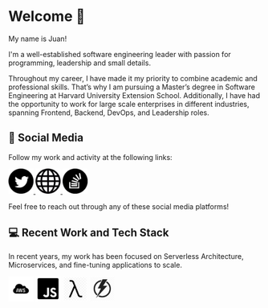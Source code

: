 # Welcome 👋

My name is Juan!

I'm a well-established software engineering leader with passion for programming, leadership and small details.

Throughout my career, I have made it my priority to combine academic and professional skills. That’s why I am pursuing a Master’s degree in Software Engineering at Harvard University Extension School. Additionally, I have had the opportunity to work for large scale enterprises in different industries, spanning Frontend, Backend, DevOps, and Leadership roles.

## 🚀 Social Media

Follow my work and activity at the following links:

<a href="https://www.twitter.com/jprivillaso/">
  <img alt="twitter" width="50" height="50" src="https://raw.githubusercontent.com/jprivillaso/jprivillaso/master/images/social_twitter.png"/>
</a>
<a href="https://www.juanrivillas.com">
  <img alt="website" width="50" height="50" src="https://raw.githubusercontent.com/jprivillaso/jprivillaso/master/images/social_website.jpg"/>
</a>
<a href="https://stackoverflow.com/users/2599811/jprivillaso">
  <img alt="website" width="50" height="50" src="https://raw.githubusercontent.com/jprivillaso/jprivillaso/master/images/social_so.png"/>
</a>

Feel free to reach out through any of these social media platforms!

## 💻 Recent Work and Tech Stack

In recent years, my work has been focused on Serverless Architecture, Microservices, and fine-tuning applications to scale.

<p>
  <img alt="aws" width="50" height="50" src="https://raw.githubusercontent.com/jprivillaso/jprivillaso/master/images/icon_aws.png"/>
  <img alt="javascript/nodejs" width="50" height="50" src="https://raw.githubusercontent.com/jprivillaso/jprivillaso/master/images/icon_js.png"/>
  <img alt="lambda" width="50" height="50" src="https://raw.githubusercontent.com/jprivillaso/jprivillaso/master/images/icon_lambda.png"/>
  <img alt="serverless" width="50" height="50" src="https://raw.githubusercontent.com/jprivillaso/jprivillaso/master/images/icon_serverless.png"/>
</p>
